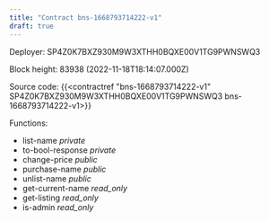 ```yaml
---
title: "Contract bns-1668793714222-v1"
draft: true
---
```

Deployer: SP4Z0K7BXZ930M9W3XTHH0BQXE00V1TG9PWNSWQ3


 



Block height: 83938 (2022-11-18T18:14:07.000Z)

Source code: {{<contractref "bns-1668793714222-v1" SP4Z0K7BXZ930M9W3XTHH0BQXE00V1TG9PWNSWQ3 bns-1668793714222-v1>}}

Functions:

* list-name _private_
* to-bool-response _private_
* change-price _public_
* purchase-name _public_
* unlist-name _public_
* get-current-name _read_only_
* get-listing _read_only_
* is-admin _read_only_
